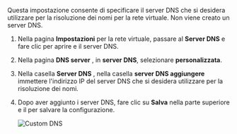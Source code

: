 Questa impostazione consente di specificare il server DNS che si desidera utilizzare per la risoluzione dei nomi per la rete virtuale. Non viene creato un server DNS.

1. Nella pagina **Impostazioni** per la rete virtuale, passare al **Server DNS** e fare clic per aprire e il server DNS.
2. Nella pagina **DNS server** , in **server DNS**, selezionare **personalizzata**.
3. Nella casella **Server DNS** , nella casella **server DNS aggiungere** immettere l'indirizzo IP del server DNS che si desidera utilizzare per la risoluzione dei nomi.
4. Dopo aver aggiunto i server DNS, fare clic su **Salva** nella parte superiore e il per salvare la configurazione.

    ![Custom DNS](./media/vpn-gateway-add-dns-rm-portal/add_dns.png)
